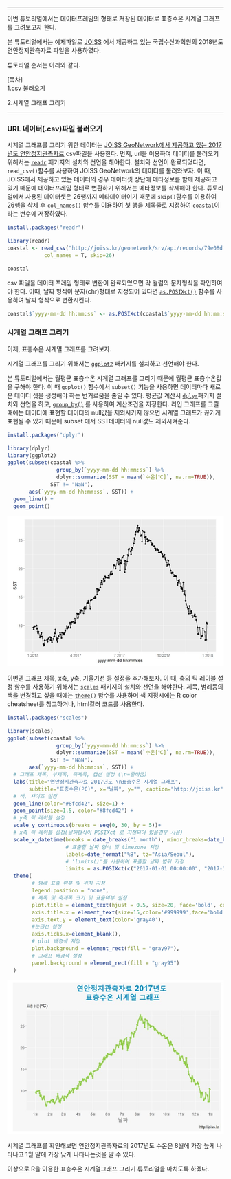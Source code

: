 ------------------------------------------------------------------------

이번 튜토리얼에서는 데이터프레임의 형태로 저장된 데이터로 표층수온
시계열 그래프를 그려보고자 한다.

본 튜토리얼에서는 예제파일로 [JOISS](http://joiss.kr) 에서 제공하고 있는
국립수산과학원의 2018년도 연안정지관측자료 파일을 사용하였다.

튜토리얼 순서는 아래와 같다.

\[목차\]  
1.csv 불러오기

2.시계열 그래프 그리기

------------------------------------------------------------------------

### URL 데이터(.csv)파일 불러오기

시계열 그래프를 그리기 위한 데이터는 [JOISS GeoNetwork에서 제공하고 있는
2017년도 연안정지관측자료](http://joiss.kr/geonetwork/srv/eng/catalog.search#/metadata/79e08dfc-527e-475a-9915-c51a4d965181) csv파일을 사용한다. 먼저, url을 이용하여
데이터를 불러오기 위해서는
[`readr`](https://www.rdocumentation.org/packages/readr/versions/1.3.1)
패키지의 설치와 선언을 해야한다. 설치와 선언이 완료되었다면,
`read_csv()`함수를 사용하여 JOISS GeoNetwork의 데이터를 불러와보자. 이
때, JOISS에서 제공하고 있는 데이터의 경우 데이터셋 상단에 메타정보를
함께 제공하고 있기 때문에 데이터프레임 형태로 변환하기 위해서는
메타정보를 삭제해야 한다. 튜토리얼에서 사용된 데이터셋은 26행까지
메타데이터이기 때문에 `skip()`함수를 이용하여 26행을 삭제 후 `col_names()` 함수를 이용하여 첫 행을 제목줄로 지정하여 `coastal`이라는 변수에 저장하였다.

``` r
install.packages("readr")
```

``` r
library(readr)
coastal <- read_csv("http://joiss.kr/geonetwork/srv/api/records/79e08dfc-527e-475a-9915-c51a4d965181/attachments/JOISS_Coastal_Oceanographic_Observation_2017_profile_meteorological_unknown.csv", 
            col_names = T, skip=26)
```

``` r
coastal
```

csv 파일을 데이터 프레임 형태로 변환이 완료되었으면 각 컬럼의 문자형식을
확인하여야 한다. 이때, 날짜 형식이 문자(chr)형태로 지정되어 있다면
[`as.POSIXct()`](https://www.rdocumentation.org/packages/dwtools/versions/0.8.3.9/topics/as.POSIXct)
함수를 사용하여 날짜 형식으로 변환시킨다.

``` r
coastal$`yyyy-mm-dd hh:mm:ss` <- as.POSIXct(coastal$`yyyy-mm-dd hh:mm:ss`, format="%Y-%m-%d")
```

### 시계열 그래프 그리기

이제, 표층수온 시계열 그래프를 그려보자. 

시계열 그래프를 그리기 위해서는
[`ggplot2`](https://www.rdocumentation.org/packages/ggplot2/versions/3.3.0)
패키지를 설치하고 선언해야 한다. 

본 튜토리얼에서는 월평균
표층수온 시계열 그래프를 그리기 때문에 월평균 표층수온값을 구해야 한다.
이 때 `ggplot()` 함수에서 `subset()` 기능을 사용하면 데이터마다 새로운
데이터 셋을 생성해야 하는 번거로움을 줄일 수 있다. 평균값 계산시
[`dplyr`](https://www.rdocumentation.org/packages/dbplyr/versions/1.4.2)패키지
설치와 선언을 하고,
[`group_by()`](https://www.rdocumentation.org/packages/dplyr/versions/0.7.8/topics/group_by)
를 사용하여 계산조건을 지정한다. 라인 그래프를 그릴때에는 데이터에
표현할 데이터의 null값을 제외시키지 않으면 시계열 그래프가 끊기게 표현될 수 있기 때문에
subset 에서 SST데이터의 null값도 제외시켜준다.

``` r
install.packages("dplyr")
```

``` r
library(dplyr)
library(ggplot2)
ggplot(subset(coastal %>% 
                group_by(`yyyy-mm-dd hh:mm:ss`) %>% 
                dplyr::summarize(SST = mean(`수온[℃]`, na.rm=TRUE)),
              SST != "NaN"), 
       aes(`yyyy-mm-dd hh:mm:ss`, SST)) +
  geom_line() +
  geom_point()
```

![](images/timeseries1.jpg)

이번엔 그래프 제목, x축, y축, 기울기선 등 설정을 추가해보자. 이 때, 축의
틱 레이블 설정 함수를 사용하기 위해서는
[`scales`](https://www.rdocumentation.org/packages/scales/versions/0.4.1)
패키지의 설치와 선언을 해야한다. 제목, 범례등의 색을 변경하고 싶을
때에는
[`theme()`](https://www.rdocumentation.org/packages/ggplot2/versions/2.0.0/topics/theme)
함수를 사용하며 색 지정시에는 R color cheatsheet를 참고하거나, html컬러
코드를 사용한다.

``` r
install.packages("scales")
```

``` r
library(scales)
ggplot(subset(coastal %>% 
                group_by(`yyyy-mm-dd hh:mm:ss`) %>% 
                dplyr::summarize(SST = mean(`수온[℃]`, na.rm=TRUE)),
              SST != "NaN"),
       aes(`yyyy-mm-dd hh:mm:ss`, SST)) +
  # 그래프 제목, 부제목, 축제목, 캡션 설정 (\n=줄바꿈)
  labs(title="연안정지관측자료 2017년도 \n표층수온 시계열 그래프", 
       subtitle="표층수온(ºC)", x="날짜", y="", caption="http://joiss.kr") +
  # 색, 사이즈 설정
  geom_line(color="#8fcd42", size=1) +
  geom_point(size=1.5, color="#8fcd42") +
  # y축 틱 레이블 설정
  scale_y_continuous(breaks = seq(0, 30, by = 5))+
  # x축 틱 레이블 설정(날짜형식이 POSIXct 로 지정되어 있을경우 사용)
  scale_x_datetime(breaks = date_breaks("1 month"), minor_breaks=date_breaks("1 month"), 
                   # 표출할 날짜 형식 및 timezone 지정
                   labels=date_format("%B", tz="Asia/Seoul"), 
                   # 'limits()'를 사용하여 표츨할 날짜 범위 지정
                   limits = as.POSIXct(c("2017-01-01 00:00:00", "2017-12-31 11:59:59")))+
  theme(
        # 범례 표출 여부 및 위치 지정
        legend.position = "none", 
        # 제목 및 축제목 크기 및 표출여부 설정
        plot.title = element_text(hjust = 0.5, size=20, face='bold', color="#018dc5"),
        axis.title.x = element_text(size=15,color='#999999',face='bold' ),
        axis.text.y = element_text(color='gray40'),
        #눈금선 설정
        axis.ticks.x=element_blank(),
        # plot 배경색 지정
        plot.background = element_rect(fill = "gray97"),
        # 그래프 배경색 설정
        panel.background = element_rect(fill = "gray95")
  )
```

![](images/timeseries2.jpg)

시계열 그래프를 확인해보면 연안정지관측자료의 2017년도 수온은 8월에 가장
높게 나타나고 1월 말에 가장 낮게 나타나는것을 알 수 있다.

이상으로 R을 이용한 표층수온 시계열그래프 그리기 튜토리얼을 마치도록
하겠다.
